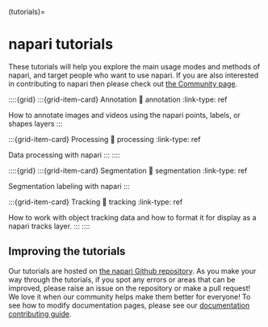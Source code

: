 (tutorials)=
# napari tutorials

These tutorials will help you explore the main usage modes and methods of
napari, and target people who want to use napari. If you are also interested
in contributing to napari then please check out [the Community page](community).

::::{grid}
:::{grid-item-card} Annotation
:link: annotation
:link-type: ref

How to annotate images and videos using the napari points, labels, or shapes layers
:::

:::{grid-item-card} Processing
:link: processing
:link-type: ref

Data processing with napari
:::
::::

::::{grid}
:::{grid-item-card} Segmentation
:link: segmentation
:link-type: ref

Segmentation labeling with napari
:::

:::{grid-item-card} Tracking
:link: tracking
:link-type: ref

How to work with object tracking data and how to format it for display as a napari tracks layer.
:::
::::

## Improving the tutorials

Our tutorials are hosted on [the napari Github repository](https://github.com/napari/napari).
As you make your way through the tutorials, if you spot any errors or areas that
can be improved, please raise an issue on the repository or make a pull
request! We love it when our community helps make them better for everyone!
To see how to modify documentation pages, please see our
[documentation contributing guide](contributing-docs).